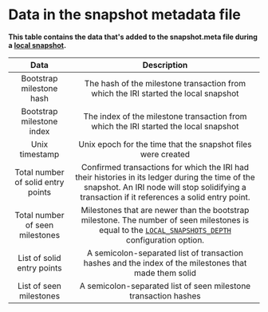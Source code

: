 # Data in the snapshot metadata file

**This table contains the data that's added to the snapshot.meta file during a [local snapshot](root://getting-started/0.1/network/nodes.md#local-snapshots).**

| **Data**|    **Description** |                                      
| :-----: |  :---------------: | 
|Bootstrap milestone hash |The hash of the milestone transaction from which the IRI started the local snapshot|
|Bootstrap milestone index | The index of the milestone transaction from which the IRI started the local snapshot |
|Unix timestamp |Unix epoch for the time that the snapshot files were created |
|<a name="solid-entry-point"></a>Total number of solid entry points|Confirmed transactions for which the IRI had their histories in its ledger during the time of the snapshot. An IRI node will stop solidifying a transaction if it references a solid entry point.|
|<a name="seen-milestone"></a>Total number of seen milestones| Milestones that are newer than the bootstrap milestone. The number of seen milestones is equal to the [`LOCAL_SNAPSHOTS_DEPTH`](../references/iri-configuration-options.md#local-snapshots-depth) configuration option. |
|List of solid entry points | A semicolon-separated list of transaction hashes and the index of the milestones that made them solid|
|List of seen milestones | A semicolon-separated list of seen milestone transaction hashes |
